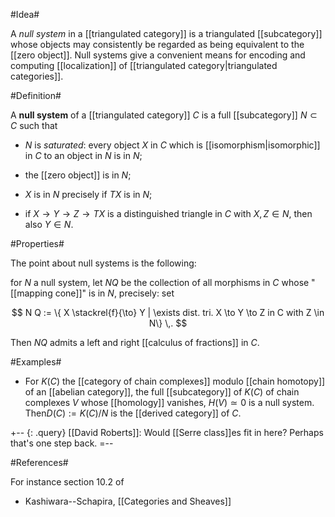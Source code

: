 #Idea#

A _null system_ in a [[triangulated category]] is a triangulated [[subcategory]] whose objects may consistently be regarded as being equivalent to the [[zero object]]. Null systems give a convenient means for encoding and computing [[localization]] of [[triangulated category|triangulated categories]].

#Definition#

A **null system** of a [[triangulated category]] $C$ is a full [[subcategory]] $N \subset C$ such that

* $N$ is _saturated_: every object $X$ in $C$ which is [[isomorphism|isomorphic]] in $C$ to an object in $N$ is in $N$;

* the [[zero object]] is in $N$;

* $X$ is in $N$ precisely if $T X$ is in $N$;

* if $X \to Y \to Z \to T X$ is a distinguished triangle in $C$ with $X, Z \in N$, then also $Y \in N$.

#Properties#

The point about null systems is the following:

for $N$ a null system, let $N Q$ be the collection of all morphisms in $C$ whose "[[mapping cone]]" is in $N$, precisely: set

$$
  N Q := \{ X \stackrel{f}{\to} Y | \exists dist. tri. X \to Y \to Z in C with Z \in N\}
  \,.
$$

Then
$N Q$ admits a left and right [[calculus of fractions]] in $C$.

#Examples#

* For $K(C)$ the [[category of chain complexes]] modulo [[chain homotopy]] of an [[abelian category]], the full [[subcategory]] of $K(C)$ of chain complexes $V$ whose [[homology]] vanishes, $H(V) \simeq 0$ is a null system.
Then$D(C) := K(C)/N$ is the [[derived category]] of $C$.

+-- {: .query}
[[David Roberts]]: Would [[Serre class]]es fit in here? Perhaps that's one step back.
=--

#References#

For instance section 10.2 of

* Kashiwara--Schapira, [[Categories and Sheaves]]